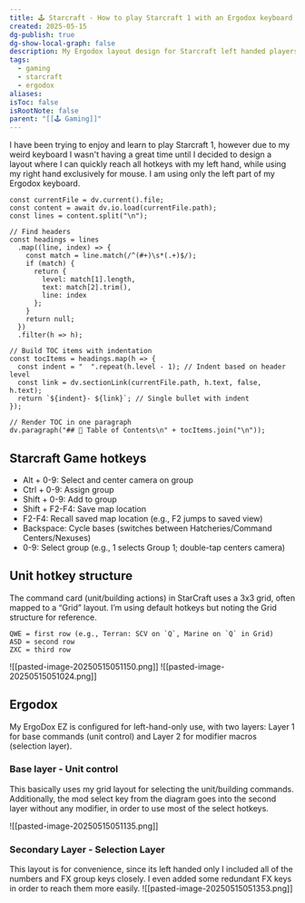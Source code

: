 ```yaml
---
title: 🕹️ Starcraft - How to play Starcraft 1 with an Ergodox keyboard
created: 2025-05-15
dg-publish: true
dg-show-local-graph: false
description: My Ergodox layout design for Starcraft left handed players.
tags:
  - gaming
  - starcraft
  - ergodox
aliases: 
isToc: false
isRootNote: false
parent: "[[🕹️ Gaming]]"
---
```

I have been trying to enjoy and learn to play Starcraft 1, however due to my weird keyboard I wasn't having a great time until I decided to design a layout where I can quickly reach all hotkeys with my left hand, while using my right hand exclusively for mouse. I am using only the left part of my Ergodox keyboard.
```dataviewjs
const currentFile = dv.current().file;
const content = await dv.io.load(currentFile.path);
const lines = content.split("\n");

// Find headers
const headings = lines
  .map((line, index) => {
    const match = line.match(/^(#+)\s*(.+)$/);
    if (match) {
      return {
        level: match[1].length,
        text: match[2].trim(),
        line: index
      };
    }
    return null;
  })
  .filter(h => h);

// Build TOC items with indentation
const tocItems = headings.map(h => {
  const indent = "  ".repeat(h.level - 1); // Indent based on header level
  const link = dv.sectionLink(currentFile.path, h.text, false, h.text);
  return `${indent}- ${link}`; // Single bullet with indent
});

// Render TOC in one paragraph
dv.paragraph("## 📑 Table of Contents\n" + tocItems.join("\n"));
```

## Starcraft Game hotkeys
* Alt + 0-9: Select and center camera on group
* Ctrl + 0-9: Assign group
* Shift + 0-9: Add to group
* Shift + F2-F4: Save map location
* F2-F4: Recall saved map location (e.g., F2 jumps to saved view)
* Backspace: Cycle bases (switches between Hatcheries/Command Centers/Nexuses)
* 0-9: Select group (e.g., 1 selects Group 1; double-tap centers camera)
## Unit hotkey structure 
The command card (unit/building actions) in StarCraft uses a 3x3 grid, often mapped to a “Grid” layout. I’m using default hotkeys but noting the Grid structure for reference.
```
QWE = first row (e.g., Terran: SCV on `Q`, Marine on `Q` in Grid)
ASD = second row 
ZXC = third row 
```

![[pasted-image-20250515051150.png]]
![[pasted-image-20250515051024.png]]
## Ergodox
My ErgoDox EZ is configured for left-hand-only use, with two layers: Layer 1 for base commands (unit control) and Layer 2 for modifier macros (selection layer).
### Base layer - Unit control
This basically uses my grid layout for selecting the unit/building commands. Additionally, the mod select key from the diagram goes into the second layer without any modifier, in order to use most of the select hotkeys.

![[pasted-image-20250515051135.png]]
### Secondary Layer - Selection Layer
This layout is for convenience, since its left handed only I included all of the numbers and FX group keys closely. I even added some redundant FX keys in order to reach them more easily.
![[pasted-image-20250515051353.png]]